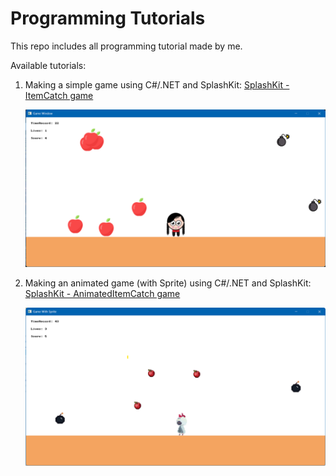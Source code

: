 # Programming Tutorials

This repo includes all programming tutorial made by me.

Available tutorials:

1. Making a simple game using C#/.NET and SplashKit: <a href="/SplashKit_Game/">SplashKit - ItemCatch game</a>

    ![Game window](SplashKit_Game/images/GameWindow.png)
2. Making an animated game (with Sprite) using C#/.NET and SplashKit: <a href="/SplashKit_SpriteGame/">SplashKit - AnimatedItemCatch game</a>

    ![Game window](SplashKit_SpriteGame/Walkthrough/images/GameWindow.png)